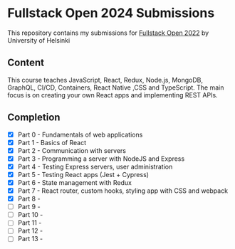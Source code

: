 
# Fullstack Open 2024 Submissions
This repository contains my submissions for [Fullstack Open 2022](https://fullstackopen.com/) by University of Helsinki

## Content
This course teaches JavaScript, React, Redux, Node.js, MongoDB, GraphQL, CI/CD, Containers, React Native ,CSS and TypeScript. The main focus is on creating your own React apps and implementing REST APIs.

## Completion

 - [x] Part 0 - Fundamentals of web applications
 - [x] Part 1 - Basics of React
 - [x] Part 2 - Communication with servers
 - [x] Part 3 - Programming a server with NodeJS and Express
 - [x] Part 4 - Testing Express servers, user administration
 - [x] Part 5 - Testing React apps (Jest + Cypress)
 - [x] Part 6 - State management with Redux
 - [x] Part 7 - React router, custom hooks, styling app with CSS and webpack
 - [x] Part 8 -
 - [ ] Part 9 -
 - [ ] Part 10 -
 - [ ] Part 11 -
 - [ ] Part 12 -
 - [ ] Part 13 -
